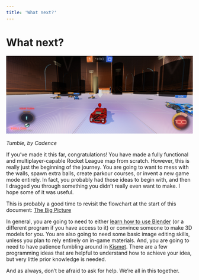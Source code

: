 ```yaml
---
title: 'What next?'
---
```

# What next?

![alt text](../.vuepress/public/images/image84.png)

*Tumble, by Cadence*

If you’ve made it this far, congratulations! You have made a fully functional and multiplayer-capable Rocket League map from scratch. However, this is really just the beginning of the journey. You are going to want to mess with the walls, spawn extra balls, create parkour courses, or invent a new game mode entirely. In fact, you probably had those ideas to begin with, and then I dragged you through something you didn’t really even want to make. I hope some of it was useful.

This is probably a good time to revisit the flowchart at the start of this document: [The Big Picture]()

In general, you are going to need to either [learn how to use Blender]() (or a different program if you have access to it) or convince someone to make 3D models for you. You are also going to need some basic image editing skills, unless you plan to rely entirely on in-game materials. And, you are going to need to have patience fumbling around in [Kismet](). There are a few programming ideas that are helpful to understand how to achieve your idea, but very little prior knowledge is needed.

And as always, don’t be afraid to ask for help. We’re all in this together.
